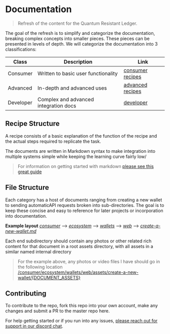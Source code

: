 # Documentation

> Refresh of the content for the Quantum Resistant Ledger.

The goal of the refresh is to simplify and categorize the documentation, breaking complex concepts into smaller pieces. These pieces can be presented in levels of depth. We will categorize the documentation into 3 classifications:

| Class  | Description | Link |
|----------|----------|------|
| Consumer | Written to basic user functionality | [consumer recipes](/consumer) |
| Advanced | In-depth and advanced uses | [advanced recipes](/advanced) |
| Developer| Complex and advanced integration docs | [developer](/developer) |



## Recipe Structure

A recipe consists of a basic explanation of the function of the recipe and the actual steps required to replicate the task. 

The documents are written in Markdown syntax to make integration into multiple systems simple while keeping the learning curve fairly low/

> For information on getting started with markdown [please see this great guide](https://www.markdownguide.org/getting-started/)


## File Structure


Each category has a host of documents ranging from creating a new wallet to sending automaticAPI requests broken into sub-directories. The goal is to keep these concise and easy to reference for later projects or incorporation into documentation. 

**Example layout** [*consumer*](/consumer) --> [*ecosystem*](/consumer/ecosystem) --> [*wallets*](/consumer/ecosystem/wallets) --> [*web*](/consumer/ecosystem/wallets/web) --> [*create-a-new-wallet.md*](/consumer/ecosystem/wallets/web/create-a-new-wallet.md)

Each end subdirectory should contain any photos or other related rich content for that document in a root assets directory, with all assets in a similar named internal directory

> For the example above, any photos or video files I have should go in the following location [/consumer/ecosystem/wallets/web/assets/create-a-new-wallet/{DOCUMENT_ASSETS}](/consumer/ecosystem/wallets/web/assets/create-a-new-wallet/example.txt)

## Contributing

To contribute to the repo, fork this repo into your own account, make any changes and submit a PR to the master repo here. 

For help getting started or if you run into any issues, [please reach out for support in our discord chat](https://discord.gg/punXRMM).

